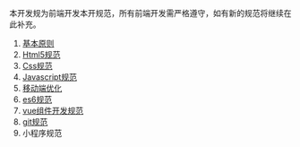本开发规为前端开发本开规范，所有前端开发需严格遵守，如有新的规范将继续在此补充。

1. [基本原则](01.基本原则.md)
2. [Html5规范](02.Html5规范.md)
3. [Css规范](03.Css规范.md)
4. [Javascript规范](Javascript规范.md)
5. [移动端优化](05.移动端优化.md)
6. [es6规范](06.es6规范.md)
7. [vue组件开发规范](07.vue组件开发规范.md)
8. [git规范](08.git规范.md)
9. 小程序规范
